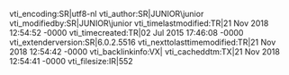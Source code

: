 vti_encoding:SR|utf8-nl
vti_author:SR|JUNIOR\\junior
vti_modifiedby:SR|JUNIOR\\junior
vti_timelastmodified:TR|21 Nov 2018 12:54:52 -0000
vti_timecreated:TR|02 Jul 2015 17:46:08 -0000
vti_extenderversion:SR|6.0.2.5516
vti_nexttolasttimemodified:TR|21 Nov 2018 12:54:42 -0000
vti_backlinkinfo:VX|
vti_cacheddtm:TX|21 Nov 2018 12:54:41 -0000
vti_filesize:IR|552
